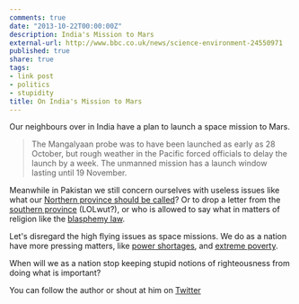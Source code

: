 ```yaml
---
comments: true
date: "2013-10-22T00:00:00Z"
description: India's Mission to Mars
external-url: http://www.bbc.co.uk/news/science-environment-24550971
published: true
share: true
tags:
- link post
- politics
- stupidity
title: On India's Mission to Mars
---
```


Our neighbours over in India have a plan to launch a space mission to Mars.

> The Mangalyaan probe was to have been launched as early as 28 October, but rough weather in the Pacific forced officials to delay the launch by a week. The unmanned mission has a launch window lasting until 19 November.

Meanwhile in Pakistan we still concern ourselves with useless issues like what our [Northern province should be called][1]? Or to drop a letter from the [southern province][2] (LOLwut?), or who is allowed to say what in matters of religion like the [blasphemy law][3].

Let's disregard the high flying issues as space missions. We do as a nation have more pressing matters, like [power shortages][4], and [extreme poverty][5].

When will we as a nation stop keeping stupid notions of righteousness from doing what is important?


[1]: http://www.insightonconflict.org/2010/05/clashes-over-renaming-nwfp/
[2]: http://www.indianexpress.com/news/pakistan-to-rename-sindh-province-to-sind/1073122/
[3]: http://www.bbc.co.uk/news/world-south-asia-12621225
[4]: http://www.huffingtonpost.com/2013/06/15/pakistan-power-shortage_n_3447599.html
[5]: http://news.bbc.co.uk/1/hi/8775926.stm

You can follow the author or shout at him on [Twitter](https://twitter.com/abijango)